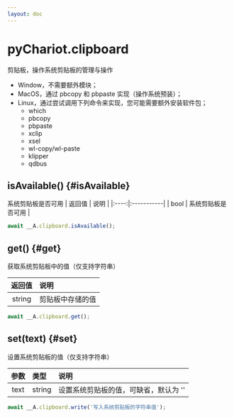 ```yaml
---
layout: doc
---
```


# pyChariot.clipboard
剪贴板，操作系统剪贴板的管理与操作
- Window，不需要额外模块；
- MacOS，通过 pbcopy 和 pbpaste 实现（操作系统预装）；
- Linux，通过尝试调用下列命令来实现，您可能需要额外安装软件包；
    - which
    - pbcopy
    - pbpaste
    - xclip
    - xsel
    - wl-copy/wl-paste
    - klipper
    - qdbus
  

## isAvailable() <Badge type="tip" text="Since 25.3.5.1" /> {#isAvailable}

系统剪贴板是否可用
| 返回值  | 说明         |
|:----:|:-----------|
| bool | 系统剪贴板是否可用 |

```javascript
await __A.clipboard.isAvailable();
```

## get() <Badge type="tip" text="Since 25.3.5.1" /> {#get}

获取系统剪贴板中的值（仅支持字符串）

|  返回值   | 说明       |
|:------:|:---------|
| string | 剪贴板中存储的值 |

```javascript
await __A.clipboard.get();
```

## set(text) <Badge type="tip" text="Since 25.3.5.1" /> {#set}

设置系统剪贴板的值（仅支持字符串）

|  参数  | 类型     | 说明                   |
|:----:|:-------|:---------------------|
| text | string | 设置系统剪贴板的值，可缺省，默认为 '' | 

```javascript
await __A.clipboard.write('写入系统剪贴板的字符串值');
```
